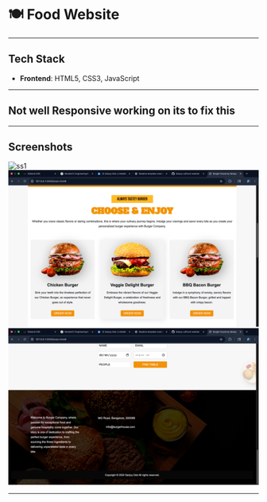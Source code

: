 # 🍽️ Food Website


---

## Tech Stack

- **Frontend**: HTML5, CSS3, JavaScript
  
--- 
## Not well Responsive working on its to fix this


---
## Screenshots

![ss1](./screenshot/ss1.png)
![ss1](./screenshot/ss2.png)
![ss1](./screenshot/ss3.png)

---




